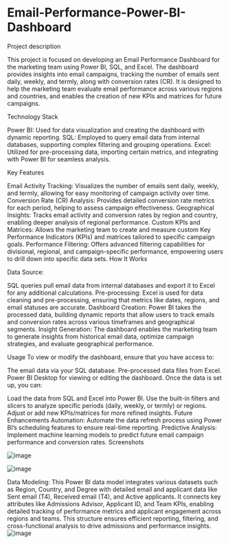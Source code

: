 # Email-Performance-Power-BI-Dashboard
Project description

This project is focused on developing an Email Performance Dashboard for the marketing team using Power BI, SQL, and Excel. The dashboard provides insights into email campaigns, tracking the number of emails sent daily, weekly, and termly, along with conversion rates (CR). It is designed to help the marketing team evaluate email performance across various regions and countries, and enables the creation of new KPIs and matrices for future campaigns.

Technology Stack

Power BI: Used for data visualization and creating the dashboard with dynamic reporting.
SQL: Employed to query email data from internal databases, supporting complex filtering and grouping operations.
Excel: Utilized for pre-processing data, importing certain metrics, and integrating with Power BI for seamless analysis.

Key Features

Email Activity Tracking: Visualizes the number of emails sent daily, weekly, and termly, allowing for easy monitoring of campaign activity over time.
Conversion Rate (CR) Analysis: Provides detailed conversion rate metrics for each period, helping to assess campaign effectiveness.
Geographical Insights: Tracks email activity and conversion rates by region and country, enabling deeper analysis of regional performance.
Custom KPIs and Matrices: Allows the marketing team to create and measure custom Key Performance Indicators (KPIs) and matrices tailored to specific campaign goals.
Performance Filtering: Offers advanced filtering capabilities for divisional, regional, and campaign-specific performance, empowering users to drill down into specific data sets.
How It Works


Data Source: 

SQL queries pull email data from internal databases and export it to Excel for any additional calculations.
Pre-processing: Excel is used for data cleaning and pre-processing, ensuring that metrics like dates, regions, and email statuses are accurate.
Dashboard Creation: Power BI takes the processed data, building dynamic reports that allow users to track emails and conversion rates across various timeframes and geographical segments.
Insight Generation: The dashboard enables the marketing team to generate insights from historical email data, optimize campaign strategies, and evaluate geographical performance.


Usage
To view or modify the dashboard, ensure that you have access to:

The email data via your SQL database.
Pre-processed data files from Excel.
Power BI Desktop for viewing or editing the dashboard.
Once the data is set up, you can:

Load the data from SQL and Excel into Power BI.
Use the built-in filters and slicers to analyze specific periods (daily, weekly, or termly) or regions.
Adjust or add new KPIs/matrices for more refined insights.
Future Enhancements
Automation: Automate the data refresh process using Power BI’s scheduling features to ensure real-time reporting.
Predictive Analysis: Implement machine learning models to predict future email campaign performance and conversion rates.
Screenshots

![image](https://github.com/user-attachments/assets/ae3bfe5e-9a0b-4f41-a6fb-0c2be2427255)

![image](https://github.com/user-attachments/assets/093ba8d2-5a98-4aba-aa91-fecaa285c2b2)

Data Modeling:
This Power BI data model integrates various datasets such as Region, Country, and Degree with detailed email and applicant data like Sent email (T4), Received email (T4), and Active applicants. It connects key attributes like Admissions Advisor, Applicant ID, and Team KPIs, enabling detailed tracking of performance metrics and applicant engagement across regions and teams. This structure ensures efficient reporting, filtering, and cross-functional analysis to drive admissions and performance insights.
![image](https://github.com/user-attachments/assets/ae15c23e-fb99-4c11-88cb-4c4ccbdd2251)

